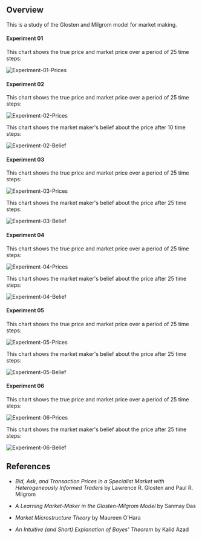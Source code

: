 ## Overview

This is a study of the Glosten and Milgrom model for market making.

#### Experiment 01

This chart shows the true price and market price over a period of 25 time steps:

![Experiment-01-Prices](images/Experiment-01-Prices.png)

#### Experiment 02

This chart shows the true price and market price over a period of 25 time steps:

![Experiment-02-Prices](images/Experiment-02-Prices.png)

This chart shows the market maker's belief about the price after 10 time steps:

![Experiment-02-Belief](images/Experiment-02-Belief.png)

#### Experiment 03

This chart shows the true price and market price over a period of 25 time steps:

![Experiment-03-Prices](images/Experiment-03-Prices.png)

This chart shows the market maker's belief about the price after 25 time steps:

![Experiment-03-Belief](images/Experiment-03-Belief.png)

#### Experiment 04

This chart shows the true price and market price over a period of 25 time steps:

![Experiment-04-Prices](images/Experiment-04-Prices.png)

This chart shows the market maker's belief about the price after 25 time steps:

![Experiment-04-Belief](images/Experiment-04-Belief.png)

#### Experiment 05

This chart shows the true price and market price over a period of 25 time steps:

![Experiment-05-Prices](images/Experiment-05-Prices.png)

This chart shows the market maker's belief about the price after 25 time steps:

![Experiment-05-Belief](images/Experiment-05-Belief.png)

#### Experiment 06

This chart shows the true price and market price over a period of 25 time steps:

![Experiment-06-Prices](images/Experiment-06-Prices.png)

This chart shows the market maker's belief about the price after 25 time steps:

![Experiment-06-Belief](images/Experiment-06-Belief.png)

## References

* *Bid, Ask, and Transaction Prices in a Specialist Market with Heterogeneously Informed Traders* by Lawrence R. Glosten and Paul R. Milgrom

* *A Learning Market-Maker in the Glosten-Milgrom Model* by Sanmay Das

* *Market Microstructure Theory* by Maureen O'Hara

* *An Intuitive (and Short) Explanation of Bayes' Theorem* by Kalid Azad
